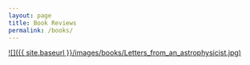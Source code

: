```yaml
---
layout: page
title: Book Reviews
permalink: /books/
---
```



[![]({{ site.baseurl }}/images/books/Letters_from_an_astrophysicist.jpg)](https://itacdonev.github.io/ML-Stories/books/markdown/2020/01/28/Letters-from-an-Astrophysicist-BR.html)

